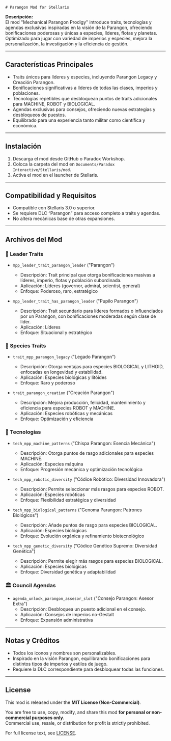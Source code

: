     # Parangon Mod for Stellaris

**Descripción:**  
El mod "Mechanical Parangon Prodigy" introduce traits, tecnologías y agendas exclusivas inspiradas en la visión de la Parangon, ofreciendo bonificaciones poderosas y únicas a especies, líderes, flotas y planetas. Optimizado para jugar con variedad de imperios y especies, mejora la personalización, la investigación y la eficiencia de gestión.

---

## Características Principales

- Traits únicos para líderes y especies, incluyendo Parangon Legacy y Creación Parangon.  
- Bonificaciones significativas a líderes de todas las clases, imperios y poblaciones.  
- Tecnologías repetibles que desbloquean puntos de traits adicionales para MACHINE, ROBOT y BIOLOGICAL.  
- Agendas exclusivas para consejos, ofreciendo nuevas estrategias y desbloqueos de puestos.  
- Equilibrado para una experiencia tanto militar como científica y económica.

---

## Instalación

1. Descarga el mod desde GitHub o Paradox Workshop.  
2. Coloca la carpeta del mod en `Documents/Paradox Interactive/Stellaris/mod`.  
3. Activa el mod en el launcher de Stellaris.  

---

## Compatibilidad y Requisitos

- Compatible con Stellaris 3.0 o superior.  
- Se requiere DLC “Parangon” para acceso completo a traits y agendas.  
- No altera mecánicas base de otras expansiones.

---

## Archivos del Mod

### 👑 Leader Traits

- `mpp_leader_trait_parangon_leader` ("Parangon")  
  - Descripción: Trait principal que otorga bonificaciones masivas a líderes, imperio, flotas y población subordinada.  
  - Aplicación: Líderes (governor, admiral, scientist, general)  
  - Enfoque: Poderoso, raro, estratégico

- `mpp_leader_trait_has_parangon_leader` ("Pupilo Parangon")  
  - Descripción: Trait secundario para líderes formados o influenciados por un Parangon, con bonificaciones moderadas según clase de líder.  
  - Aplicación: Líderes  
  - Enfoque: Situacional y estratégico

### 🧬 Species Traits

- `trait_mpp_parangon_legacy` ("Legado Parangon")  
  - Descripción: Otorga ventajas para especies BIOLOGICAL y LITHOID, enfocadas en longevidad y estabilidad.  
  - Aplicación: Especies biológicas y litóides  
  - Enfoque: Raro y poderoso

- `trait_parangon_creation` ("Creación Parangon")  
  - Descripción: Mejora producción, felicidad, mantenimiento y eficiencia para especies ROBOT y MACHINE.  
  - Aplicación: Especies robóticas y mecánicas  
  - Enfoque: Optimización y eficiencia

### 📖 Tecnologías

- `tech_mpp_machine_patterns` ("Chispa Parangon: Esencia Mecánica")  
  - Descripción: Otorga puntos de rasgo adicionales para especies MACHINE.  
  - Aplicación: Especies máquina  
  - Enfoque: Progresión mecánica y optimización tecnológica

- `tech_mpp_robotic_diversity` ("Códice Robótico: Diversidad Innovadora")  
  - Descripción: Permite seleccionar más rasgos para especies ROBOT.  
  - Aplicación: Especies robóticas  
  - Enfoque: Flexibilidad estratégica y diversidad

- `tech_mpp_biological_patterns` ("Genoma Parangon: Patrones Biológicos")  
  - Descripción: Añade puntos de rasgo para especies BIOLOGICAL.  
  - Aplicación: Especies biológicas  
  - Enfoque: Evolución orgánica y refinamiento biotecnológico

- `tech_mpp_genetic_diversity` ("Códice Genético Supremo: Diversidad Genética")  
  - Descripción: Permite elegir más rasgos para especies BIOLOGICAL.  
  - Aplicación: Especies biológicas  
  - Enfoque: Diversidad genética y adaptabilidad

### 🏛️ Council Agendas

- `agenda_unlock_parangon_assesor_slot` ("Consejo Parangon: Asesor Extra")  
  - Descripción: Desbloquea un puesto adicional en el consejo.  
  - Aplicación: Consejos de imperios no-Gestalt  
  - Enfoque: Expansión administrativa

---

## Notas y Créditos

- Todos los iconos y nombres son personalizables.  
- Inspirado en la visión Parangon, equilibrando bonificaciones para distintos tipos de imperios y estilos de juego.  
- Requiere la DLC correspondiente para desbloquear todas las funciones.

---

## License

This mod is released under the **MIT License (Non-Commercial)**.

You are free to use, copy, modify, and share this mod **for personal or non-commercial purposes only**.  
Commercial use, resale, or distribution for profit is strictly prohibited.

For full license text, see [LICENSE](./LICENSE).
